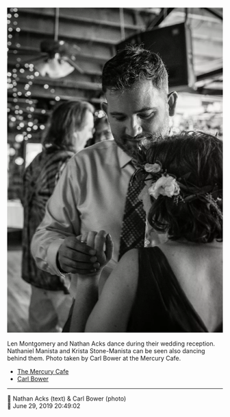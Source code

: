 ![Len Montgomery and Nathan Acks dance](assets/c65b5e72b09f1aacbcdcfb10eea4f447.webp)

Len Montgomery and Nathan Acks dance during their wedding reception. Nathaniel Manista and Krista Stone-Manista can be seen also dancing behind them. Photo taken by Carl Bower at the Mercury Cafe.

* [The Mercury Cafe](http://mercurycafe.com)
* [Carl Bower](https://carlbowerphotos.com)

- - - -

<span aria-hidden="true">👥</span> Nathan Acks (text) & Carl Bower (photo)  
<span aria-hidden="true">📅</span> June 29, 2019 20:49:02
